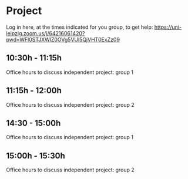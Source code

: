 # Project

Log in here, at the times indicated for you group, to get help: 
https://uni-leipzig.zoom.us/j/64216061420?pwd=WFl0STJXWlZ0OVg5VUl5QjVHT0ExZz09

## 10:30h - 11:15h 
Office hours to discuss independent project: group 1

## 11:15h - 12:00h
Office hours to discuss independent project: group 2



## 14:30 - 15:00h
Office hours to discuss independent project: group 1

## 15:00h - 15:30h
Office hours to discuss independent project: group 2
